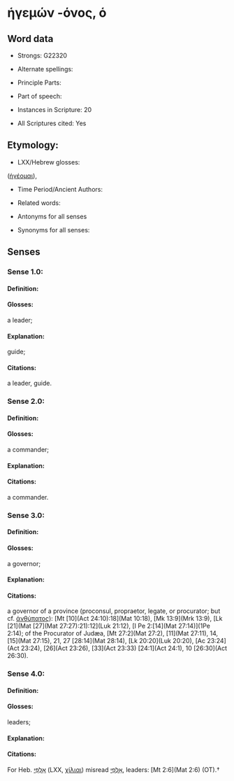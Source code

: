 # ἡγεμών -όνος, ὁ

<!-- Status: S2=NeedsEdits -->
<!-- Lexica used for edits:   -->

## Word data

* Strongs: G22320

* Alternate spellings:



* Principle Parts: 


* Part of speech: 


* Instances in Scripture: 20

* All Scriptures cited: Yes

## Etymology: 


* LXX/Hebrew glosses: 

([ἡγέομαι]()),

* Time Period/Ancient Authors: 


* Related words: 

* Antonyms for all senses

* Synonyms for all senses: 


## Senses 


### Sense  1.0: 

#### Definition: 

#### Glosses: 

a leader; 

#### Explanation: 

guide; 

#### Citations: 

a leader, guide.

### Sense  2.0: 

#### Definition: 

#### Glosses: 

a commander; 

#### Explanation: 


#### Citations: 

a commander.

### Sense  3.0: 

#### Definition: 

#### Glosses: 

a governor; 

#### Explanation: 


#### Citations: 

a governor of a province (proconsul, propraetor, legate, or procurator; but cf. [ἀνθύπατος]()): [Mt [10](Act 24:10):18](Mat 10:18), [Mk 13:9](Mrk 13:9), [Lk [21](Mat [27](Mat 27:27):21):12](Luk 21:12), [I Pe 2:[14](Mat 27:14)](1Pe 2:14); of the Procurator of Judæa, [Mt 27:2](Mat 27:2), [11](Mat 27:11), 14, [15](Mat 27:15), 21, 27 [28:14](Mat 28:14), [Lk 20:20](Luk 20:20), [Ac 23:24](Act 23:24), [26](Act 23:26), [33](Act 23:33) [24:1](Act 24:1), 10 [26:30](Act 26:30).

### Sense  4.0: 

#### Definition: 

#### Glosses: 

leaders; 

#### Explanation: 


#### Citations: 

For Heb. [אַלְפֵי](//en-uhl/H0504) (LXX, [χίλιαι]()) misread [אַלֻּפֵי](//en-uhl/????), leaders: [Mt 2:6](Mat 2:6) (OT).†
